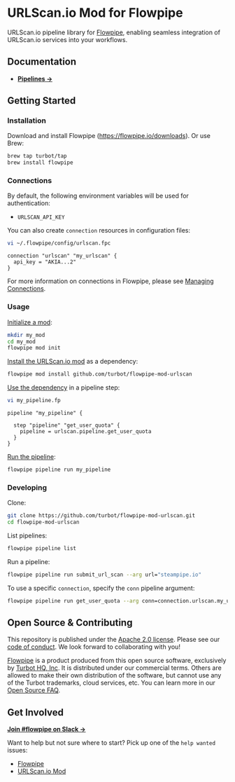 # URLScan.io Mod for Flowpipe

URLScan.io pipeline library for [Flowpipe](https://flowpipe.io), enabling seamless integration of URLScan.io services into your workflows.

## Documentation

- **[Pipelines →](https://hub.flowpipe.io/mods/turbot/urlscan/pipelines)**

## Getting Started

### Installation

Download and install Flowpipe (https://flowpipe.io/downloads). Or use Brew:

```sh
brew tap turbot/tap
brew install flowpipe
```

### Connections

By default, the following environment variables will be used for authentication:

- `URLSCAN_API_KEY`

You can also create `connection` resources in configuration files:

```sh
vi ~/.flowpipe/config/urlscan.fpc
```

```hcl
connection "urlscan" "my_urlscan" {
  api_key = "AKIA...2"
}
```

For more information on connections in Flowpipe, please see [Managing Connections](https://flowpipe.io/docs/run/connections).

### Usage

[Initialize a mod](https://flowpipe.io/docs/build/index#initializing-a-mod):

```sh
mkdir my_mod
cd my_mod
flowpipe mod init
```

[Install the URLScan.io mod](https://flowpipe.io/docs/build/mod-dependencies#mod-dependencies) as a dependency:

```sh
flowpipe mod install github.com/turbot/flowpipe-mod-urlscan
```

[Use the dependency](https://flowpipe.io/docs/build/write-pipelines/index) in a pipeline step:

```sh
vi my_pipeline.fp
```

```hcl
pipeline "my_pipeline" {

  step "pipeline" "get_user_quota" {
    pipeline = urlscan.pipeline.get_user_quota
  }
}
```

[Run the pipeline](https://flowpipe.io/docs/run/pipelines):

```sh
flowpipe pipeline run my_pipeline
```

### Developing

Clone:

```sh
git clone https://github.com/turbot/flowpipe-mod-urlscan.git
cd flowpipe-mod-urlscan
```

List pipelines:

```sh
flowpipe pipeline list
```

Run a pipeline:

```sh
flowpipe pipeline run submit_url_scan --arg url="steampipe.io"
```

To use a specific `connection`, specify the `conn` pipeline argument:

```sh
flowpipe pipeline run get_user_quota --arg conn=connection.urlscan.my_urlscan
```

## Open Source & Contributing

This repository is published under the [Apache 2.0 license](https://www.apache.org/licenses/LICENSE-2.0). Please see our [code of conduct](https://github.com/turbot/.github/blob/main/CODE_OF_CONDUCT.md). We look forward to collaborating with you!

[Flowpipe](https://flowpipe.io) is a product produced from this open source software, exclusively by [Turbot HQ, Inc](https://turbot.com). It is distributed under our commercial terms. Others are allowed to make their own distribution of the software, but cannot use any of the Turbot trademarks, cloud services, etc. You can learn more in our [Open Source FAQ](https://turbot.com/open-source).

## Get Involved

**[Join #flowpipe on Slack →](https://flowpipe.io/community/join)**

Want to help but not sure where to start? Pick up one of the `help wanted` issues:

- [Flowpipe](https://github.com/turbot/flowpipe/labels/help%20wanted)
- [URLScan.io Mod](https://github.com/turbot/flowpipe-mod-urlscan/labels/help%20wanted)
